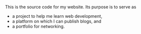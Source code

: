 This is the source code for my website. Its purpose is to serve as
* a project to help me learn web development,
* a platform on which I can publish blogs, and
* a portfolio for networking.
